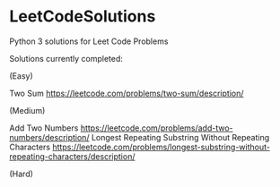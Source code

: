 # LeetCodeSolutions
Python 3 solutions for Leet Code Problems

Solutions currently completed:

(Easy)

Two Sum https://leetcode.com/problems/two-sum/description/
 
(Medium)

Add Two Numbers https://leetcode.com/problems/add-two-numbers/description/
Longest Repeating Substring Without Repeating Characters https://leetcode.com/problems/longest-substring-without-repeating-characters/description/

(Hard)
